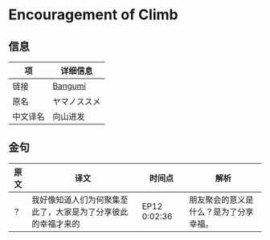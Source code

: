# Encouragement of Climb

## 信息

|项|详细信息|
|-|-|
|链接|[Bangumi](https://bgm.tv/subject/41658)|
|原名|ヤマノススメ|
|中文译名|向山进发|

## 金句

|原文|译文|时间点|解析|
|-|-|-|-|
|？|我好像知道人们为何聚集至此了，大家是为了分享彼此的幸福才来的|EP12 0:02:36|朋友聚会的意义是什么？是为了分享幸福。|
